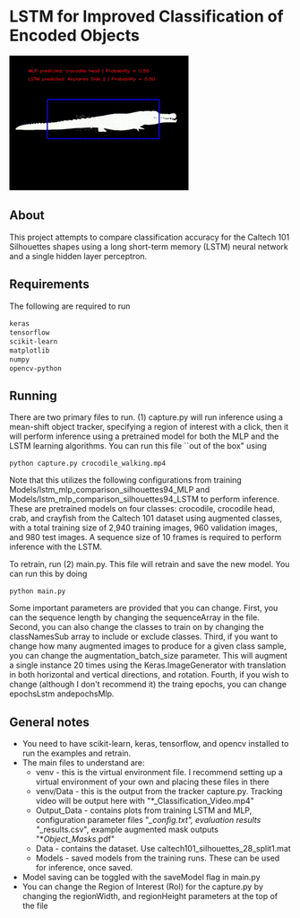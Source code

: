 # LSTM for Improved Classification of Encoded Objects
![Crocodile object classification](https://github.com/dtkutzke/lstm/blob/main/crocodile_output.gif)

## About
This project attempts to compare classification accuracy
for the Caltech 101 Silhouettes shapes using a long short-term
memory (LSTM) neural network and a single hidden layer perceptron.

## Requirements
The following are required to run
```
keras
tensorflow
scikit-learn
matplotlib
numpy
opencv-python
```

## Running
There are two primary files to run. (1) capture.py will run inference using a
mean-shift object tracker, specifying a region of interest with a click, then
it will perform inference using a pretrained model for both the MLP and the LSTM
learning algorithms. You can run this file ``out of the box" using
```
python capture.py crocodile_walking.mp4
```
Note that this utilizes the following configurations from training
Models/lstm_mlp_comparison_silhouettes94_MLP and Models/lstm_mlp_comparison_silhouettes94_LSTM to perform inference. These are pretrained models on four classes: crocodile, crocodile head, crab, and crayfish from the Caltech 101 dataset using augmented classes, with a total training size of 2,940 training images, 960 validation images, and 980 test images. A sequence size of 10 frames is required to perform inference with the LSTM.

To retrain, run (2) main.py. This file will retrain and save the new model. You can run this by doing
```
python main.py
```
Some important parameters are provided that you can change. First, you can the sequence length by changing the sequenceArray in the file. Second, you can also change the classes to train on by changing the classNamesSub array to include or exclude classes. Third, if you want to change how many augmented images to 
produce for a given class sample, you can change the 
augmentation_batch_size parameter. This will augment a single instance
20 times using the Keras.ImageGenerator with translation in both
horizontal and vertical directions, and rotation. Fourth, if you wish to change
(although I don't recommend it) the traing epochs, you can change epochsLstm andepochsMlp.

## General notes
* You need to have scikit-learn, keras, tensorflow, and opencv installed to 
run the examples and retrain. 
* The main files to understand are:
	- venv - this is the virtual environment file. I recommend setting
		 up a virtual environment of your own and placing these
                 files in there
	- venv/Data - this is the output from the tracker capture.py. Tracking
                      video will be output here with
                      "*_Classification_Video.mp4"
	- Output_Data - contains plots from training LSTM and MLP,
                        configuration parameter files "*_config.txt",
                        evaluation results "*_results.csv", example
                        augmented mask outputs "*_Object_Masks_<classname>.pdf"
	- Data - contains the dataset. Use caltech101_silhouettes_28_split1.mat
	- Models - saved models from the training runs. These can be used
                   for inference, once saved.
* Model saving can be toggled with the saveModel flag in main.py 
* You can change the Region of Interest (RoI) for the capture.py by changing
the regionWidth, and regionHeight parameters at the top of the file


